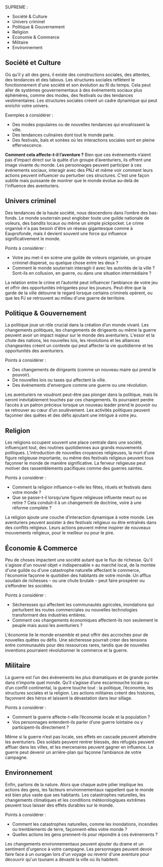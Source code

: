

SUPREME :
 - Société & Culture
 - Univers criminel
 - Politique & Gouvernement
 - Religion
 - Economie & Commerce
 - Militaire
 - Environnement

## Société et Culture

Où qu’il y ait des gens, il existe des constructions sociales, des attentes, des tendances et des tabous. Les structures sociales reflètent le fonctionnement d'une société et son évolution au fil du temps. Cela peut aller de systèmes gouvernementaux à des événements sociaux plus éphémères, comme des modes, des festivals ou des tendances vestimentaires. Les structures sociales créent un cadre dynamique qui peut enrichir votre univers.

Exemples à considérer :

- Des modes populaires ou de nouvelles tendances qui envahissent la ville.
- Des tendances culinaires dont tout le monde parle.
- Des festivals, bals et soirées où les interactions sociales sont en pleine effervescence.

**Comment cela affecte-t-il l’aventure ?** Bien que ces événements n’aient pas d’impact direct sur la quête d’un groupe d’aventuriers, ils offrent une image vivante du monde. Les personnages peuvent participer à ces événements sociaux, interagir avec des PNJ et même voir comment leurs actions peuvent influencer ou perturber ces structures. C'est une façon subtile mais puissante de montrer que le monde évolue au-delà de l'influence des aventuriers.

## Univers criminel

Des tendances de la haute société, nous descendons dans l’ombre des bas-fonds. Le monde souterrain peut englober toute une guilde nationale de voleurs, des bandits locaux ou même un simple pickpocket. Le crime organisé n'a pas besoin d'être un réseau gigantesque comme à Eauprofonde, mais il devient souvent une force qui influence significativement le monde.

Points à considérer :

- Votre jeu met-il en scène une guilde de voleurs organisée, un groupe criminel dispersé, ou quelque chose entre les deux ?
- Comment le monde souterrain interagit-il avec les autorités de la ville ? Sont-ils en collusion, en guerre, ou dans une situation intermédiaire ?

La relation entre le crime et l’autorité peut influencer l’ambiance de votre jeu et offrir des opportunités intrigantes pour les joueurs. Peut-être que la garde de la ville détourne le regard lorsque certains criminels opèrent, ou que les PJ se retrouvent au milieu d'une guerre de territoire.

## Politique & Gouvernement

La politique joue un rôle crucial dans la création d’un monde vivant. Les changements politiques, les changements de dirigeants ou même la guerre peuvent avoir un impact majeur sur le monde des aventuriers. L'essor et la chute des nations, les nouvelles lois, les révolutions et les alliances changeantes créent un contexte qui peut affecter la vie quotidienne et les opportunités des aventuriers.

Points à considérer :

- Des changements de dirigeants (comme un nouveau maire qui prend le pouvoir).
- De nouvelles lois ou taxes qui affectent la ville.
- Des événements d'envergure comme une guerre ou une révolution.

Les aventuriers ne voudront peut-être pas plonger dans la politique, mais ils seront inévitablement touchés par ces changements. Ils pourraient perdre l’accès à un patron précieux lorsque un nouveau leader prend le pouvoir ou se retrouver au cœur d’un soulèvement. Les activités politiques peuvent façonner des quêtes et des défis ajoutant une intrigue à votre jeu.

## Religion

Les religions occupent souvent une place centrale dans une société, influençant tout, des routines quotidiennes aux grands mouvements politiques. L’introduction de nouvelles croyances religieuses, la mort d’une figure religieuse importante, ou même des festivals religieux peuvent tous façonner le monde de manière significative. La ferveur religieuse peut motiver des rassemblements pacifiques comme des guerres saintes.

Points à considérer :

- Comment la religion influence-t-elle les fêtes, rituels et festivals dans votre monde ?
- Que se passe-t-il lorsqu’une figure religieuse influente meurt ou se retire ? Cela conduit-il à un changement de doctrine, voire à une réforme complète ?

La religion ajoute une couche d’interaction dynamique à votre monde. Les aventuriers peuvent assister à des festivals religieux ou être entraînés dans des conflits religieux. Leurs actions peuvent même inspirer de nouveaux mouvements religieux, pour le meilleur ou pour le pire.

## Économie & Commerce

Peu de choses impactent une société autant que le flux de richesse. Qu'il s'agisse d'un nouvel objet « indispensable » au marché local, de la montée d'une guilde ou d'une catastrophe naturelle affectant le commerce, l'économie façonne le quotidien des habitants de votre monde. Un afflux soudain de richesses – ou une chute brutale – peut faire prospérer ou s’effondrer les sociétés.

Points à considérer :

- Sécheresses qui affectent les communautés agricoles, inondations qui perturbent les routes commerciales ou nouvelles technologies transformant des industries entières.
- Comment ces changements économiques affectent-ils non seulement le peuple mais aussi les aventuriers ?

L’économie lie le monde ensemble et peut offrir des accroches pour de nouvelles quêtes ou défis. Une sécheresse pourrait créer des tensions entre communautés pour des ressources rares, tandis que de nouvelles inventions pourraient révolutionner le commerce et la guerre.

## Militaire

La guerre est l’un des événements les plus dramatiques et de grande portée dans n’importe quel monde. Qu’il s’agisse d’une escarmouche locale ou d’un conflit continental, la guerre touche tout : la politique, l’économie, les structures sociales et la religion. Les actions militaires créent des histoires, façonnent des héros et laissent la dévastation dans leur sillage.

Points à considérer :

- Comment la guerre affecte-t-elle l’économie locale et la population ?
- Vos personnages entendent-ils parler d’une guerre lointaine ou y participent-ils directement ?

Même si la guerre n’est pas locale, ses effets en cascade peuvent atteindre les aventuriers. Des soldats peuvent rentrer blessés, des réfugiés peuvent affluer dans les villes, et les mercenaires peuvent gagner en influence. La guerre peut devenir un arrière-plan qui façonne l’ambiance de votre campagne.

## Environnement

Enfin, parlons de la nature. Alors que chaque autre pilier implique les actions des gens, les facteurs environnementaux rappellent que le monde est bien plus vaste que ses habitants. Les catastrophes naturelles, les changements climatiques et les conditions météorologiques extrêmes peuvent tous laisser des effets durables sur le monde.

Points à considérer :

- Comment les catastrophes naturelles, comme les inondations, incendies ou tremblements de terre, façonnent-elles votre monde ?
- Quelles actions les gens prennent-ils pour répondre à ces événements ?

Les changements environnementaux peuvent ajouter du drame et un sentiment d'urgence à votre campagne. Les personnages peuvent devoir faire face à un ouragan lors d'un voyage ou revenir d'une aventure pour découvrir qu'un tsunami a dévasté la ville où ils habitent.
